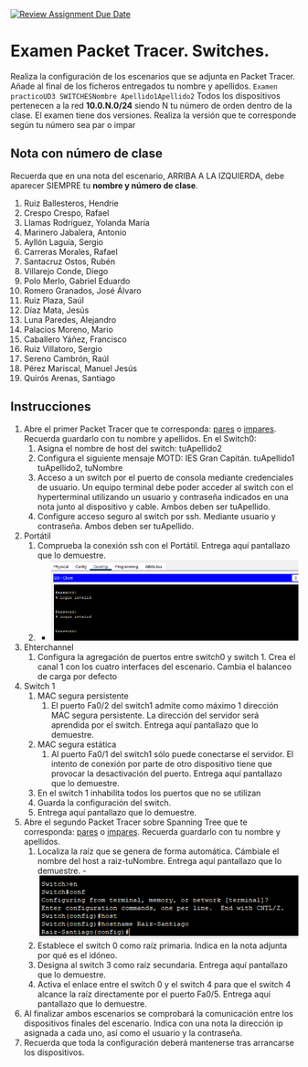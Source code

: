[![Review Assignment Due Date](https://classroom.github.com/assets/deadline-readme-button-22041afd0340ce965d47ae6ef1cefeee28c7c493a6346c4f15d667ab976d596c.svg)](https://classroom.github.com/a/X95J9nr6)
# Examen Packet Tracer. Switches.

Realiza la configuración de los escenarios que se adjunta en Packet Tracer. Añade al final de los ficheros entregados tu nombre y apellidos. `Examen practicoUD3 SWITCHESNombre Apellido1Apellido2`
Todos los dispositivos pertenecen a la red **10.0.N.0/24** siendo N tu número de orden dentro de la clase. El examen tiene dos versiones. Realiza la versión que te corresponde según tu número sea par o impar

## Nota con número de clase

Recuerda que en una nota del escenario, ARRIBA A LA IZQUIERDA, debe aparecer SIEMPRE tu **nombre y número de clase**.

1. Ruiz Ballesteros, Hendrie
2. Crespo Crespo, Rafael
3. Llamas Rodríguez, Yolanda María
4. Marinero Jabalera, Antonio
5. Ayllón Laguía, Sergio
6. Carreras Morales, Rafael
7. Santacruz Ostos, Rubén
8. Villarejo Conde, Diego
9.  Polo Merlo, Gabriel Eduardo
10. Romero Granados, José Álvaro
11. Ruiz Plaza, Saúl
12. Díaz Mata, Jesús
13. Luna Paredes, Alejandro
14. Palacios Moreno, Mario
15. Caballero Yáñez, Francisco
16. Ruiz Villatoro, Sergio
17. Sereno Cambrón, Raúl
18. Pérez Mariscal, Manuel Jesús
19. Quirós Arenas, Santiago

## Instrucciones

1. Abre el primer Packet Tracer que te corresponda: [pares](pt/Examen-practicoUD3-Pares.pka) o [impares](pt/Examen-practicoUD3-Impares.pka). Recuerda guardarlo con tu nombre y apellidos. En el Switch0:
   1. Asigna el nombre de host del switch: tuApellido2
   2. Configura el siguiente mensaje MOTD: IES Gran Capitán. tuApellido1 tuApellido2, tuNombre
   3. Acceso a un switch por el puerto de consola mediante credenciales de usuario. Un equipo terminal debe poder acceder al switch con el hyperterminal utilizando  un usuario y contraseña indicados en una nota junto al dispositivo y cable.   Ambos deben ser tuApellido.
   4. Configure acceso seguro al switch por ssh. Mediante usuario y contraseña. Ambos deben ser tuApellido.
2. Portátil
   1. Comprueba la conexión ssh con el Portátil. Entrega aquí pantallazo que lo demuestre.
   2. - ![alt text](image-1.png)
3. Ehterchannel
   1. Configura la agregación de puertos entre switch0 y switch 1. Crea el canal 1 con los cuatro interfaces del escenario. Cambia el balanceo de carga por defecto
4. Switch 1
   1. MAC segura persistente
      1. El puerto Fa0/2 del switch1 admite como máximo 1 dirección MAC segura persistente. La dirección del servidor será aprendida por el switch.  Entrega aquí pantallazo que lo demuestre.
   2. MAC segura estática
      1. Al puerto Fa0/1 del switch1 sólo puede conectarse el servidor. El intento de conexión por parte de otro dispositivo tiene que provocar la desactivación del puerto.  Entrega aquí pantallazo que lo demuestre.
   3. En el switch 1 inhabilita todos los puertos que no se utilizan
   4. Guarda la configuración del switch.
   5. Entrega aquí pantallazo que lo demuestre.
5. Abre el segundo Packet Tracer sobre Spanning Tree que te corresponda: [pares](pt/Examen-practicoUD3-STP-Pares.pka) o [impares](pt/Examen-practicoUD3-STP-Impares.pka). Recuerda guardarlo con tu nombre y apellidos. 
   1. Localiza la raíz que se genera de forma automática. Cámbiale el nombre del host a raiz-tuNombre.  Entrega aquí pantallazo que lo demuestre.
          - ![alt text](image.png)
   3. Establece el switch 0 como raíz primaria. Indica en la nota adjunta por qué es el idóneo.
   4. Designa al switch 3 como raíz secundaria.  Entrega aquí pantallazo que lo demuestre.
   5. Activa el enlace entre el switch 0 y el switch 4 para que el switch 4 alcance la raíz directamente por el puerto Fa0/5. Entrega aquí pantallazo que lo demuestre.
6. Al finalizar ambos escenarios se comprobará la comunicación entre los dispositivos finales del escenario. Indica con una nota la dirección ip asignada a cada uno, así como el usuario y la contraseña.
7. Recuerda que toda la configuración deberá mantenerse tras arrancarse los dispositivos.
